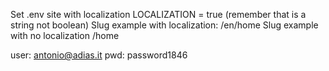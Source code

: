 Set .env site with localization
LOCALIZATION = true (remember that is a string not boolean)
Slug example with localization:
/en/home
Slug example with no localization
/home


user: antonio@adias.it
pwd: password1846